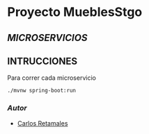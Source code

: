 # Proyecto MueblesStgo
## _MICROSERVICIOS_

## __INTRUCCIONES__

Para correr cada microservicio
```
./mvnw spring-boot:run
```

### ___Autor___
- [Carlos Retamales](https://github.com/CRetamales)
